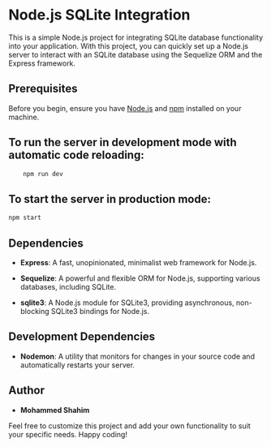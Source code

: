 # Node.js SQLite Integration

This is a simple Node.js project for integrating SQLite database functionality into your application. With this project, you can quickly set up a Node.js server to interact with an SQLite database using the Sequelize ORM and the Express framework.

## Prerequisites

Before you begin, ensure you have [Node.js](https://nodejs.org/) and [npm](https://www.npmjs.com/) installed on your machine.

## To run the server in development mode with automatic code reloading:

```bash
    npm run dev
```

## To start the server in production mode:

```bash
npm start
```

## Dependencies

- **Express**:
  A fast, unopinionated, minimalist web framework for Node.js.

- **Sequelize**:
  A powerful and flexible ORM for Node.js, supporting various databases, including SQLite.

- **sqlite3**:
  A Node.js module for SQLite3, providing asynchronous, non-blocking SQLite3 bindings for Node.js.

## Development Dependencies

- **Nodemon**:
  A utility that monitors for changes in your source code and automatically restarts your server.

## Author

- **Mohammed Shahim**

Feel free to customize this project and add your own functionality to suit your specific needs. Happy coding!
